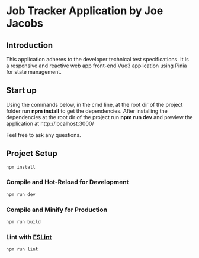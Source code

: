 # Job Tracker Application by Joe Jacobs

## Introduction
This application adheres to the developer technical test specifications. It is a responsive and reactive web app front-end Vue3 application using Pinia for state management.

## Start up
Using the commands below, in the cmd line, at the root dir of the project folder run **npm install** to get the dependencies. After installing the dependencies at the root dir of the project run **npm run dev** and preview the application at http://localhost:3000/

Feel free to ask any questions.

## Project Setup

```sh
npm install
```

### Compile and Hot-Reload for Development

```sh
npm run dev
```

### Compile and Minify for Production

```sh
npm run build
```

### Lint with [ESLint](https://eslint.org/)

```sh
npm run lint
```
